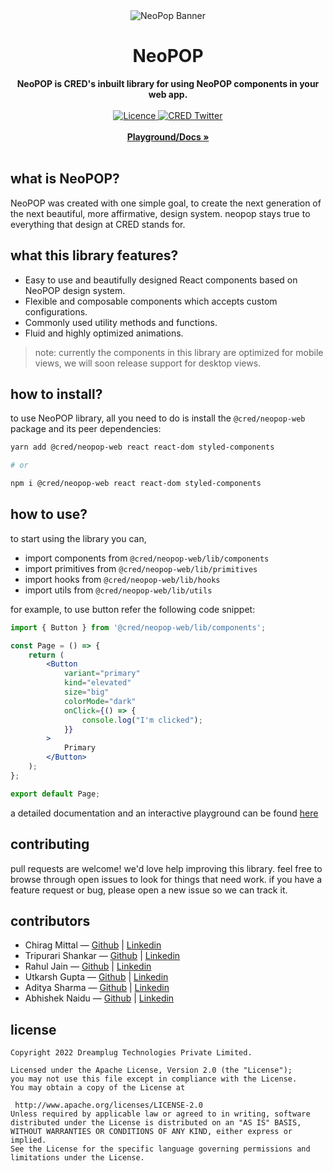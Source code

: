 <div align="center">
    <img src="neopop-land.png" alt="NeoPop Banner">
    <h1>NeoPOP</h1>
    <strong>NeoPOP is CRED's inbuilt library for using NeoPOP components in your web app.</strong>
</div>
<br>
<div align="center">
    <a href="https://github.com/CRED-CLUB/neopop-web/blob/main/LICENSE">
        <img src="https://badgen.net/github/license/cred-club/neopop-web" alt="Licence">
    </a>
    <a href="https://twitter.com/cred_club">
        <img src="https://img.shields.io/twitter/follow/cred_club?label=Twitter&style=flat&logo=twitter&color=1DA1F2" alt="CRED Twitter">
    </a>
</div>
<div align="center">
    <br>
    <a href="https://playground.cred.club"><b>Playground/Docs »</b></a>
    <br><br>
</div>

## what is NeoPOP?

NeoPOP was created with one simple goal, to create the next generation of the next beautiful, more affirmative, design system. neopop stays true to everything that design at CRED stands for.

## what this library features?

-   Easy to use and beautifully designed React components based on NeoPOP design system.
-   Flexible and composable components which accepts custom configurations.
-   Commonly used utility methods and functions.
-   Fluid and highly optimized animations.

> note: currently the components in this library are optimized for mobile views, we will soon release support for desktop views.

## how to install?

to use NeoPOP library, all you need to do is install the `@cred/neopop-web` package and its peer dependencies:

```sh
yarn add @cred/neopop-web react react-dom styled-components

# or

npm i @cred/neopop-web react react-dom styled-components
```

## how to use?

to start using the library you can,

-   import components from `@cred/neopop-web/lib/components`
-   import primitives from `@cred/neopop-web/lib/primitives`
-   import hooks from `@cred/neopop-web/lib/hooks`
-   import utils from `@cred/neopop-web/lib/utils`

for example, to use button refer the following code snippet:

```jsx
import { Button } from '@cred/neopop-web/lib/components';

const Page = () => {
    return (
        <Button
            variant="primary"
            kind="elevated"
            size="big"
            colorMode="dark"
            onClick={() => {
                console.log("I'm clicked");
            }}
        >
            Primary
        </Button>
    );
};

export default Page;
```

a detailed documentation and an interactive playground can be found [here](https://playground.cred.club)

## contributing

pull requests are welcome! we'd love help improving this library. feel free to browse through open issues to look for things that need work. if you have a feature request or bug, please open a new issue so we can track it.

## contributors

-   Chirag Mittal — [Github](https://github.com/mittalchirag) | [Linkedin](https://www.linkedin.com/in/mittalchirag/)
-   Tripurari Shankar — [Github](https://github.com/tripurari001) | [Linkedin](https://www.linkedin.com/in/tripurari-shankar-91907189/)
-   Rahul Jain — [Github](https://github.com/rahuldkjain) | [Linkedin](https://www.linkedin.com/in/rahuldkjain/)
-   Utkarsh Gupta — [Github](https://github.com/Utkarsh9799) | [Linkedin](https://www.linkedin.com/in/utkarsh-gupta-99923916a/)
-   Aditya Sharma — [Github](https://github.com/sharmaaditya570191) | [Linkedin](https://www.linkedin.com/in/sharmaaditya570191/)
-   Abhishek Naidu — [Github](https://github.com/abhisheknaiidu) | [Linkedin](https://www.linkedin.com/in/abhisheknaiidu/)

## license

```
Copyright 2022 Dreamplug Technologies Private Limited.

Licensed under the Apache License, Version 2.0 (the "License");
you may not use this file except in compliance with the License.
You may obtain a copy of the License at

 http://www.apache.org/licenses/LICENSE-2.0
Unless required by applicable law or agreed to in writing, software
distributed under the License is distributed on an "AS IS" BASIS,
WITHOUT WARRANTIES OR CONDITIONS OF ANY KIND, either express or implied.
See the License for the specific language governing permissions and
limitations under the License.
```
